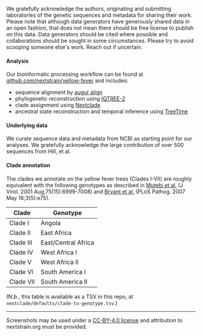 We gratefully acknowledge the authors, originating and submitting
laboratories of the genetic sequences and metadata for sharing their
work. Please note that although data generators have generously shared
data in an open fashion, that does not mean there should be free
license to publish on this data. Data generators should be cited where
possible and collaborations should be sought in some circumstances.
Please try to avoid scooping someone else's work. Reach out if
uncertain.

#### Analysis

Our bioinformatic processing workflow can be found at
[github.com/nextstrain/yellow-fever][] and includes:

- sequence alignment by [augur align][]
- phylogenetic reconstruction using [IQTREE-2][]
- clade assignment using [Nextclade][]
- ancestral state reconstruction and temporal inference using [TreeTime][]

#### Underlying data

We curate sequence data and metadata from NCBI as starting point for
our analyses. We gratefully acknowledge the large contribution of over
500 sequences from Hill, et al.

#### Clade annotation

The clades we annotate on the yellow fever trees (Clades I-VII) are
roughly equivalent with the following genotypes as described in
[Mutebi et al.][] (J Virol. 2001 Aug;75(15):6999-7008) and [Bryant et
al.][] (PLoS Pathog. 2007 May 18;3(5):e75).

| Clade     | Genotype            |
|-----------|---------------------|
| Clade I   | Angola              |
| Clade II  | East Africa         |
| Clade III | East/Central Africa |
| Clade IV  | West Africa I       |
| Clade V   | West Africa II      |
| Clade VI  | South America I     |
| Clade VII | South America II    |

(N.b., this table is available as a TSV in this repo, at
`nextclade/defaults/clade-to-genotype.tsv`.)

---

Screenshots may be used under a [CC-BY-4.0 license][] and attribution
to nextstrain.org must be provided.

[github.com/nextstrain/yellow-fever]: https://github.com/nextstrain/yellow-fever
[augur align]: https://docs.nextstrain.org/projects/augur/en/stable/usage/cli/align.html
[IQTREE-2]: http://www.iqtree.org/
[Nextclade]: https://nextstrain.org/fetch/data.clades.nextstrain.org/v3/nextstrain/yellow-fever/prM-E/2024-11-05--09-19-52Z/tree.json
[TreeTime]: https://github.com/neherlab/treetime
[Mutebi et al.]: https://pubmed.ncbi.nlm.nih.gov/11435580/
[Bryant et al.]: https://pubmed.ncbi.nlm.nih.gov/17511518/
[CC-BY-4.0 license]: https://creativecommons.org/licenses/by/4.0/
